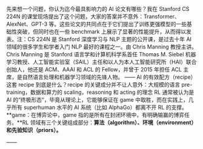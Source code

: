 先来想一个问题，你认为迄今最具影响力的 AI 论文有哪些？我在 Stanford CS 224N 的课堂现场提出了这个问题，大家的答案并不意外：Transformer、AlexNet、GPT-3 等。这些论文的共同点在于它们提出了训练更强模型的一些基础性突破，但同时也在一些 benchmark 上展示了显著的性能提升，从而得以发表。注：CS 224N 是 Stanford 深度学习与 NLP 主题的公开课，是过去十年 AI 领域的很多学生和学者入门 NLP 最好的课程之一。由 Chris Manning 教授主讲。Chris Manning 是 Stanford 语言学和计算机科学系首任 Thomas M. Siebel 机器学习教授、人工智能实验室（SAIL）主任和以人为本人工智能研究所（HAI）联合创始人，他还是 ACM、AAAI 和 ACL 的 Fellow，并曾于 2015 年担任 ACL 主席，是自然语言处理和机器学习领域的先锋人物。
——
AI 的有效配方（recipe）这套 recipe 到底是什么？recipe 的关键成分并不让人意外：大规模的语言 pre-training，数据和算力的 scaling，reasoning 和 acting 的理念
RL 通常被认为是 AI 的“终极形态”，毕竟从理论上，它能够保证在 game 中取胜，而在实践上，几乎所有 superhuman 水平的 AI 系统（比如 AlphaGo）都离不开 RL 的支撑。**game：在博弈论中，game 指的是所有在封闭环境中，有明确输赢的博弈任务。**RL 领域有三个关键组成部分：**算法（algorithm）、环境（environment）和先验知识（priors）。**

——

